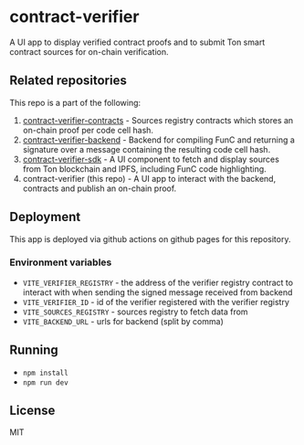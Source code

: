 # contract-verifier

A UI app to display verified contract proofs and to submit Ton smart contract sources for on-chain verification.

## Related repositories

This repo is a part of the following:

1. [contract-verifier-contracts](https://github.com/ton-community/contract-verifier-contracts) - Sources registry contracts which stores an on-chain proof per code cell hash.
2. [contract-verifier-backend](https://github.com/ton-community/contract-verifier-backend) - Backend for compiling FunC and returning a signature over a message containing the resulting code cell hash.
3. [contract-verifier-sdk](https://github.com/ton-community/contract-verifier-sdk) - A UI component to fetch and display sources from Ton blockchain and IPFS, including FunC code highlighting.
4. contract-verifier (this repo) - A UI app to interact with the backend, contracts and publish an on-chain proof.

## Deployment

This app is deployed via github actions on github pages for this repository.

### Environment variables

- `VITE_VERIFIER_REGISTRY` - the address of the verifier registry contract to interact with when sending the signed message received from backend
- `VITE_VERIFIER_ID` - id of the verifier registered with the verifier registry
- `VITE_SOURCES_REGISTRY` - sources registry to fetch data from
- `VITE_BACKEND_URL` - urls for backend (split by comma)

## Running

- `npm install`
- `npm run dev`

## License

MIT
